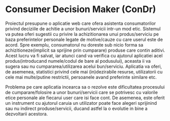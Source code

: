 # Consumer Decision Maker (ConDr)


  Proiectul presupune o aplicatie web care ofera asistenta consumatorilor privind deciziile de achitie a unor bunuri/servicii intr-un mod etic.
  Sistemul va putea oferi sugestii cu privire la achizitionarea unui produs/serviciu pe baza preferintelor personale legate de motive/cauze cu care userul este de acord. 
  Spre exemplu, consumatorul nu doreste sub nicio forma sa achizitioneze(implicit sa sprijine prin cumparare) produse care contin aditivi. Acest lucru va fi salvat, iar atunci cand va verifica cu ajutorul aplicatiei acel produs(introducand numele/codul de bare al podusului), aceasta ii va sugera sau nu cumpararea/utilizarea acelui bun/serviciu.
  Aplicatia va oferi, de asemenea, statistici privind cele mai (in)dezirabile resurse, utilizatorii cu cele mai multe/putine restrictii, persoanele avand preferinte similare etc. 


  Problema pe care aplicatia incearca sa o rezolve este dificultatea procesului de cumparare/folosire a unor bunuri/servicii care se potrivesc cu valorile etice personale ale fiecarui user care isi face cont. De asemenea, este oferit un instrument cu ajutorul caruia un utilizator poate face alegeri sprijinind sau nu indirect produse/servicii, ducand astfel la o evolutie in bine a dezvoltarii acestora.
